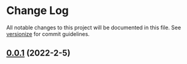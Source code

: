 # Change Log

All notable changes to this project will be documented in this file. See [versionize](https://github.com/saintedlama/versionize) for commit guidelines.

<a name="0.0.1"></a>
## [0.0.1](https://www.github.com/Kantaiko/CommandLine/releases/tag/v0.0.1) (2022-2-5)

